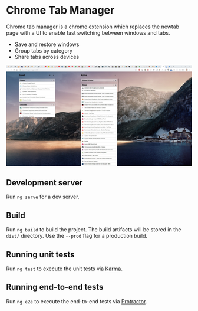 # Chrome Tab Manager

Chrome tab manager is a chrome extension which replaces the newtab page with a UI to enable fast switching between windows and tabs.

* Save and restore windows
* Group tabs by category
* Share tabs across devices

![Screenshot](screenshots/chrometabmanager-v010.jpg)

## Development server

Run `ng serve` for a dev server.

## Build

Run `ng build` to build the project. The build artifacts will be stored in the `dist/` directory. Use the `--prod` flag for a production build.

## Running unit tests

Run `ng test` to execute the unit tests via [Karma](https://karma-runner.github.io).

## Running end-to-end tests

Run `ng e2e` to execute the end-to-end tests via [Protractor](http://www.protractortest.org/).
